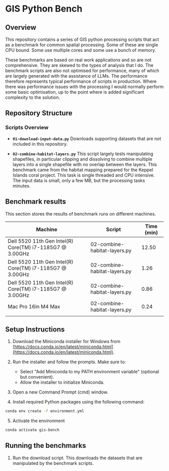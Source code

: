 # GIS Python Bench

## Overview

This repository contains a series of GIS python processing scripts that act as a benchmark for common spatial processing. Some of these are single CPU bound. Some use multiple cores and some use a bunch of memory. 

These benchmarks are based on real work applications and so are not comprehensive. They are skewed to the types of analysis that I do. The benchmark scripts are also not optimised for performance, many of which are largely generated with the assistance of LLMs. The performance therefore represents typical performance of scripts in production. Where there was performance issues with the processing I would normally perform some basic optimisation, up to the point where is added significant complexity to the solution.


## Repository Structure

### Scripts Overview

- **`01-download-input-data.py`**
    Downloads supporting datasets that are not included in this repository.

- **`02-combine-habitat-layers.py`**
    This script largely tests manipulating shapefiles, in particular clipping and dissolving to combine multiple layers into a single shapefile with no overlap between the layers. This benchmark came from the habitat mapping prepared for the Keppel Islands coral project. This task is single threaded and CPU intensive. The input data is small, only a few MB, but the processing tasks minutes. 
    
    
## Benchmark results
This section stores the results of benchmark runs on different machines.

| Machine                                                 | Script                       | Time (min) |
|---------------------------------------------------------|------------------------------|------------|
| Dell 5520 11th Gen Intel(R) Core(TM) i7-1185G7 @ 3.00GHz| 02-combine-habitat-layers.py | 12.50      |
| Dell 5520 11th Gen Intel(R) Core(TM) i7-1185G7 @ 3.00GHz| 02-combine-habitat-layers.py | 1.26       |
| Dell 5520 11th Gen Intel(R) Core(TM) i7-1185G7 @ 3.00GHz| 02-combine-habitat-layers.py | 0.86       |
| Mac Pro 16in M4 Max                                     | 02-combine-habitat-layers.py | 0.24       |
|                                                         |                              |            |

    
## Setup Instructions

1. Download the Miniconda installer for Windows from [https://docs.conda.io/en/latest/miniconda.html](https://docs.conda.io/en/latest/miniconda.html).

2. Run the installer and follow the prompts. Make sure to:
   - Select "Add Miniconda to my PATH environment variable" (optional but convenient).
   - Allow the installer to initialize Miniconda.

3. Open a new Command Prompt (cmd) window.

4. Install required Python packages using the following command:
```bash
conda env create -f environment.yml
```
5. Activate the environment
```bash
conda activate gis-bench
```

## Running the benchmarks

1. Run the download script. This downloads the datasets that are manipulated by the benchmark scripts.
